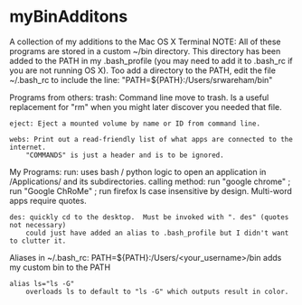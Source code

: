 myBinAdditons
=============

A collection of my additions to the Mac OS X Terminal
NOTE: All of these programs are stored in a custom ~/bin directory.  This directory
has been added to the PATH in my .bash_profile (you may need to add it to .bash_rc if you
are not running OS X).  Too add a directory to the PATH, edit the file ~/.bash_rc
to include the line: "PATH=${PATH}:/Users/srwareham/bin"


Programs from others:
	trash: Command line move to trash. Is a useful replacement for "rm" when you might 
		later discover you needed that file.
		
	eject: Eject a mounted volume by name or ID from command line.
	
	webs: Print out a read-friendly list of what apps are connected to the internet.
		"COMMANDS" is just a header and is to be ignored.
	
	
My Programs:
	run:  uses bash / python logic to open an application in /Applications/ and
		its subdirectories.
		calling method: run "google chrome" ; run "Google ChRoMe" ; run firefox 
		Is case insensitive by design. Multi-word apps require quotes.
		
	des: quickly cd to the desktop.  Must be invoked with ". des" (quotes not necessary)
		could just have added an alias to .bash_profile but I didn't want to clutter it.


Aliases in ~/.bash_rc:
	PATH=${PATH}:/Users/<your_username>/bin
		adds my custom bin to the PATH
	
	alias ls="ls -G"
		overloads ls to default to "ls -G" which outputs result in color.
